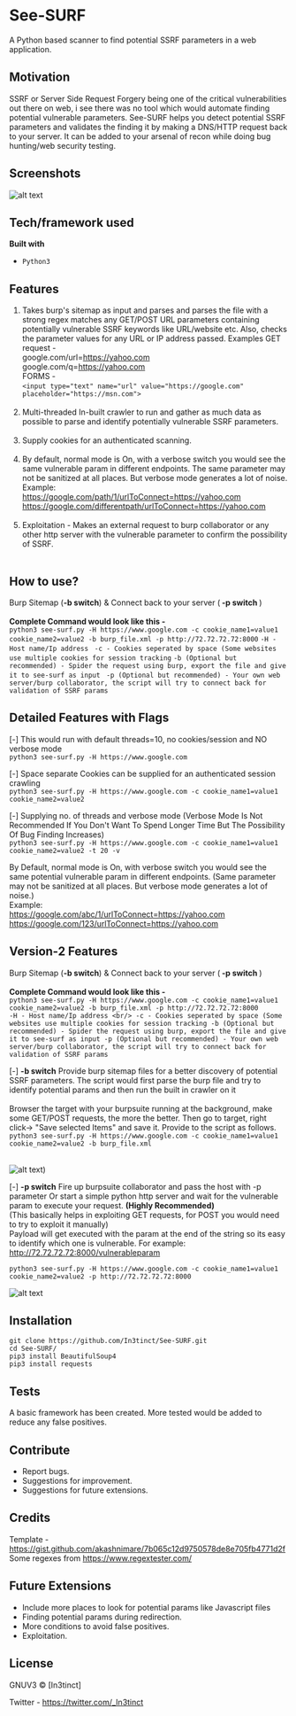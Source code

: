 # See-SURF

A Python based scanner to find potential SSRF parameters in a web application.

## Motivation
SSRF or Server Side Request Forgery being one of the critical vulnerabilities out there on web, i see there was no tool which would automate finding potential
vulnerable parameters. See-SURF helps you detect potential SSRF parameters and validates the finding it by making a DNS/HTTP request back to your server. It can be added to your arsenal of recon while doing bug hunting/web security testing.

 
## Screenshots
![alt text](https://user-images.githubusercontent.com/18059590/61342276-849e2800-a7fe-11e9-9f2a-7ba3835903a8.png)

## Tech/framework used
<b>Built with</b>
- `Python3`

## Features
1) Takes burp's sitemap as input and parses and parses the file with a strong regex matches any GET/POST URL parameters containing potentially vulnerable SSRF keywords like URL/website etc. Also,
checks the parameter values for any URL or IP address passed.
Examples
GET request -<br/>
google.com/url=https://yahoo.com <br/>
google.com/q=https://yahoo.com <br/>
FORMS -<br/> `<input type="text" name="url" value="https://google.com" placeholder="https://msn.com">`
<br/><br/>
2) Multi-threaded In-built crawler to run and gather as much data as possible to parse and identify potentially vulnerable SSRF parameters.
<br/><br/>
3) Supply cookies for an authenticated scanning.
<br/><br/>
4) By default, normal mode is On, with a verbose switch you would see the same vulnerable param in different endpoints. The same parameter may not be sanitized at all places. But verbose mode generates a lot of noise.
Example:<br/>
https://google.com/path/1/urlToConnect=https://yahoo.com <br/>
https://google.com/differentpath/urlToConnect=https://yahoo.com
<br/><br/>
5) Exploitation - Makes an external request to burp collaborator or any other http server with the vulnerable parameter to confirm the possibility of SSRF. 
<br/><br/>

## How to use?
 Burp Sitemap (<b>-b switch</b>) & Connect back to your server (<b> -p switch </b>) <br/><br/>
 <b>Complete Command would look like this - </b> <br/>
 `python3 see-surf.py -H https://www.google.com -c cookie_name1=value1 cookie_name2=value2 -b burp_file.xml -p http://72.72.72.72:8000`
 `-H - Host name/Ip address`
` -c - Cookies seperated by space (Some websites use multiple cookies for session tracking`
 `-b (Optional but recommended) - Spider the request using burp, export the file and give it to see-surf as input`
` -p (Optional but recommended) - Your own web server/burp collaborator, the script will try to connect back for validation of SSRF params`

## Detailed Features with Flags
[-] This would run with default threads=10, no cookies/session and NO verbose mode <br/>
`python3 see-surf.py -H https://www.google.com`

[-] Space separate Cookies can be supplied for an authenticated session crawling <br/>
`python3 see-surf.py -H https://www.google.com -c cookie_name1=value1 cookie_name2=value2`


[-] Supplying no. of threads and verbose mode (Verbose Mode Is Not Recommended If You Don't Want To Spend Longer Time But The 
Possibility Of Bug Finding Increases)<br/>
`python3 see-surf.py -H https://www.google.com -c cookie_name1=value1 cookie_name2=value2 -t 20 -v`

By Default, normal mode is On, with verbose switch you would see the same potential vulnerable param in different endpoints. 
(Same parameter may not be sanitized at all places. But verbose mode generates a lot of noise.)
<br/>Example: <br/>
https://google.com/abc/1/urlToConnect=https://yahoo.com <br/>
https://google.com/123/urlToConnect=https://yahoo.com

## Version-2 Features
 Burp Sitemap (<b>-b switch</b>) & Connect back to your server (<b> -p switch </b>) <br/><br/>
 <b>Complete Command would look like this - </b> <br/>
 `python3 see-surf.py -H https://www.google.com -c cookie_name1=value1 cookie_name2=value2 -b burp_file.xml -p http://72.72.72.72:8000`<br/>
 `-H - Host name/Ip address <br/>
 -c - Cookies seperated by space (Some websites use multiple cookies for session tracking
 -b (Optional but recommended) - Spider the request using burp, export the file and give it to see-surf as input
 -p (Optional but recommended) - Your own web server/burp collaborator, the script will try to connect back for validation of SSRF params`

[-] <b>-b switch</b> Provide burp sitemap files for a better discovery of potential SSRF parameters. The script would first parse the burp file and try to identify potential params and then run the built in crawler on it <br/><br/>
Browser the target with your burpsuite running at the background, make some GET/POST requests, the more the better. Then go to target, right click-> "Save selected Items" and save it. Provide to the script as follows. <br/>
`python3 see-surf.py -H https://www.google.com -c cookie_name1=value1 cookie_name2=value2 -b burp_file.xml`

</br>![alt text](https://user-images.githubusercontent.com/18059590/61342249-6a644a00-a7fe-11e9-87e8-3b26305cd8b5.png))


[-] <b>-p switch</b> Fire up burpsuite collaborator and pass the host with -p parameter Or start a simple python http server and wait for the 
vulnerable param to execute your request. <b>(Highly Recommended)</b><br/>
(This basically helps in exploiting GET requests, for POST you would need to try to exploit it manually)<br/>
Payload will get executed with the param at the end of the string so its easy to identify which one is vulnerable.
For example: http://72.72.72.72:8000/vulnerableparam <br/>

`python3 see-surf.py -H https://www.google.com -c cookie_name1=value1 cookie_name2=value2 -p http://72.72.72.72:8000`

![alt text](https://user-images.githubusercontent.com/18059590/61342277-849e2800-a7fe-11e9-832b-7de37cb027ff.png)


## Installation
`git clone https://github.com/In3tinct/See-SURF.git`<br/>
`cd See-SURF/`<br/>
`pip3 install BeautifulSoup4`<br/>
`pip3 install requests`

## Tests
A basic framework has been created. 
More tested would be added to reduce any false positives.


## Contribute
- Report bugs.
- Suggestions for improvement.
- Suggestions for future extensions.

## Credits
Template - https://gist.github.com/akashnimare/7b065c12d9750578de8e705fb4771d2f <br/>
Some regexes from https://www.regextester.com/ <br/> 

## Future Extensions
- Include more places to look for potential params like Javascript files
- Finding potential params during redirection.
- More conditions to avoid false positives.
- Exploitation. 


## License
GNUV3 © [In3tinct]

Twitter - https://twitter.com/_In3tinct
